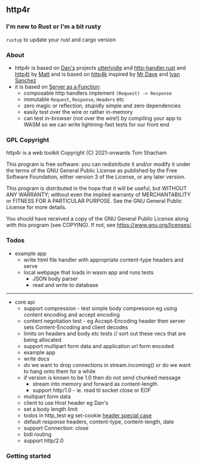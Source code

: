 ## http4r

### I'm new to Rust or I'm a bit rusty

`rustup` to update your rust and cargo version

### About

- http4r is based on [Dan's](https://github.com/bodar/) projects
  [utterlyidle](https://github.com/bodar/utterlyidle)
  and [http-handler.rust](https://github.com/danielbodart/http-handler.rust)
  and [http4t](https://github.com/http4t/http4t) by [Matt](https://github.com/savagematt)
  and is based on [http4k](https://www.http4k.org/) inspired by [Mr Dave](https://github.com/daviddenton) and [Ivan Sanchez](https://github.com/s4nchez)
- it is based on [Server as a Function](https://monkey.org/~marius/funsrv.pdf):
  - composable http handlers implement `(Request) -> Response`
  - immutable `Request`, `Response`, `Headers` etc
  - zero magic or reflection, stupidly simple and zero dependencies
  - easily test over the wire or rather in-memory
  - can test in-browser (not over the wire!) by compiling your app to WASM so
    we can write lightning-fast tests for our front end


### GPL Copyright

http4r is a web toolkit
Copyright (C) 2021-onwards Tom Shacham

This program is free software: you can redistribute it and/or modify
it under the terms of the GNU General Public License as published by
the Free Software Foundation, either version 3 of the License, or
any later version.

This program is distributed in the hope that it will be useful,
but WITHOUT ANY WARRANTY; without even the implied warranty of
MERCHANTABILITY or FITNESS FOR A PARTICULAR PURPOSE. See the
GNU General Public License for more details.

You should have received a copy of the GNU General Public License
along with this program (see COPYING).  If not, see <https://www.gnu.org/licenses/>.


### Todos

- example app
  - write html file handler with appropriate content-type headers and serve 
  - local webpage that loads in wasm app and runs tests
    - JSON body parser
    - read and write to database
---
- core api
  - support compression - test simple body compression eg using content encoding and accept encoding
  - content negotiation test - eg Accept-Encoding header then server sets Content-Encoding and client decodes
  - limits on headers and body etc tests // sort out these vecs that are being allocated
  - support multipart form data and application url form encoded 
  - example app
  - write docs
  - do we want to drop connections in stream.incoming() or do we want to hang onto them for a while
  - if version is known to be 1.0 then do not send chunked message
    - stream into memory and forward as content-length 
    - support http/1.0 - ie. read til socket close or EOF
  - multipart form data
  - client to use Host header eg Dan's
  - set a body length limit
  - todos in http_test eg set-cookie [header special case](https://datatracker.ietf.org/doc/html/rfc6265)
  - default response headers, content-type, content-length, date
  - support Connection: close
  - bidi routing 
  - support http/2.0


### Getting started
